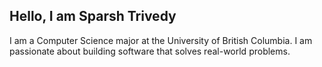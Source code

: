## Hello, I am Sparsh Trivedy 
I am a Computer Science major at the University of British Columbia. I am passionate about building software that solves real-world problems.
